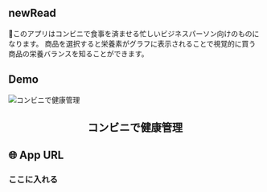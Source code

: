 ## newRead
このアプリはコンビニで食事を済ませる忙しいビジネスパーソン向けのものになります。
商品を選択すると栄養素がグラフに表示されることで視覚的に買う商品の栄養バランスを知ることができます。


## Demo
![コンビニで健康管理](https://user-images.githubusercontent.com/44572513/95290413-26001680-08a8-11eb-95fc-af29217927c4.gif)

<h2 align="center">コンビニで健康管理</h2>

## 🌐 App URL

### **ここに入れる**  






